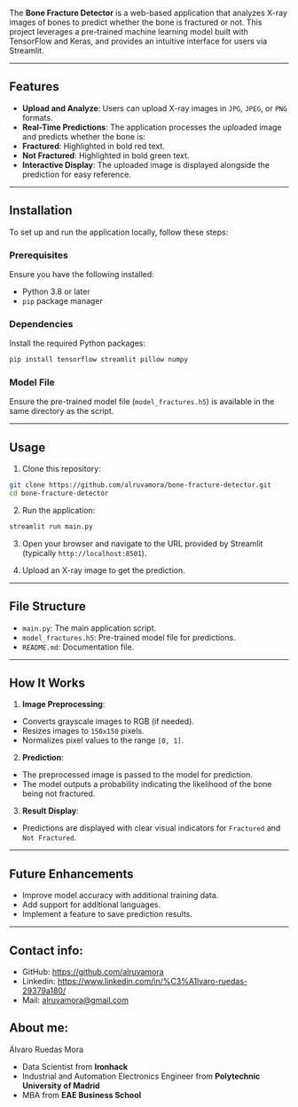  The **Bone Fracture Detector** is a web-based application that analyzes X-ray images of bones to predict whether the bone is fractured or not. This project leverages a pre-trained machine learning model built with TensorFlow and Keras, and provides an intuitive interface for users via Streamlit.

---

    
## Features
    
- **Upload and Analyze**: Users can upload X-ray images in `JPG`, `JPEG`, or `PNG` formats.
- **Real-Time Predictions**: The application processes the uploaded image and predicts whether the bone is:
- **Fractured**: Highlighted in bold red text.
- **Not Fractured**: Highlighted in bold green text.
- **Interactive Display**: The uploaded image is displayed alongside the prediction for easy reference.

    
---


## Installation

To set up and run the application locally, follow these steps:

### Prerequisites
Ensure you have the following installed:
- Python 3.8 or later
- `pip` package manager

### Dependencies
Install the required Python packages:
```bash
pip install tensorflow streamlit pillow numpy
```
### Model File
Ensure the pre-trained model file (`model_fractures.h5`) is available in the same directory as the script.


---

## Usage

1. Clone this repository:
  ```bash
  git clone https://github.com/alruvamora/bone-fracture-detector.git
  cd bone-fracture-detector
  ```

2. Run the application:
  ```bash
  streamlit run main.py
  ```

3. Open your browser and navigate to the URL provided by Streamlit (typically `http://localhost:8501`).

4. Upload an X-ray image to get the prediction.

---

## File Structure

- `main.py`: The main application script.
- `model_fractures.h5`: Pre-trained model file for predictions.
- `README.md`: Documentation file.

---

## How It Works

1. **Image Preprocessing**:
  - Converts grayscale images to RGB (if needed).
  - Resizes images to `150x150` pixels.
  - Normalizes pixel values to the range `[0, 1]`.

2. **Prediction**:
  - The preprocessed image is passed to the model for prediction.
  - The model outputs a probability indicating the likelihood of the bone being not fractured.

3. **Result Display**:
  - Predictions are displayed with clear visual indicators for `Fractured` and `Not Fractured`.

---

## Future Enhancements

- Improve model accuracy with additional training data.
- Add support for additional languages.
- Implement a feature to save prediction results.

---

## Contact info:
- GitHub: https://github.com/alruvamora
- Linkedin: https://www.linkedin.com/in/%C3%A1lvaro-ruedas-29379a180/
- Mail: alruvamora@gmail.com


## About me: 
Álvaro Ruedas Mora

- Data Scientist from **Ironhack**
- Industrial and Automation Electronics Engineer from **Polytechnic University of Madrid**
- MBA from **EAE Business School**
